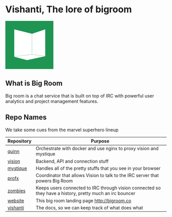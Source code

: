 # Vishanti, The lore of bigroom

![](./imgs/logo_small.jpg)

## What is Big Room

Big room is a chat service that is built on top of IRC with powerful user analytics and project management features.

## Repo Names

We take some cues from the marvel superhero lineup

| Repository                                            | Purpose                                                                                                       |
|-------------------------------------------------|---------------------------------------------------------------------------------------------------------------|
| [quinn](https://github.com/BigRoom/quinn)       | Orchestrate with docker and use nginx to proxy vision and mystique                                            |
| [vision](https://github.com/BigRoom/vision)     | Backend, API and connection stuff                                                     |
| [mystique](https://github.com/BigRoom/mystique) | Handles all of the pretty stuffs that you see in your browser                        |
| [profx](https://github.com/BigRoom/profx)       | Coordinator that allows Vision to talk to the IRC server that powers Big Room                      |
| [zombies](https://github.com/BigRoom/zombies)   | Keeps users connected to IRC through vision connected so they have a history, pretty much an irc bouncer |
| [website](https://github.com/BigRoom/website)   | This big room landing page http://bigroom.co                                                                |
| [vishanti](https://github.com/BigRoom/vishanti) | The docs, so we can keep track of what does what                                                              |
